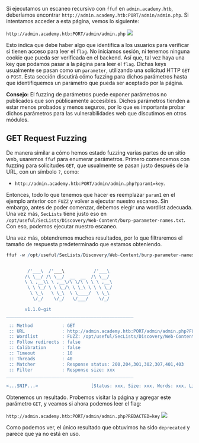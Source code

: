 Si ejecutamos un escaneo recursivo con `ffuf` en `admin.academy.htb`, deberíamos encontrar `http://admin.academy.htb:PORT/admin/admin.php`. Si intentamos acceder a esta página, vemos lo siguiente:

`http://admin.academy.htb:PORT/admin/admin.php`
![](https://academy.hackthebox.com/storage/modules/54/web_fnb_admin.jpg)

Esto indica que debe haber algo que identifica a los usuarios para verificar si tienen acceso para leer el `flag`. No iniciamos sesión, ni tenemos ninguna cookie que pueda ser verificada en el backend. Así que, tal vez haya una key que podamos pasar a la página para leer el `flag`. Dichas keys usualmente se pasan como un `parameter`, utilizando una solicitud HTTP `GET` o `POST`. Esta sección discutirá cómo fuzzing para dichos parámetros hasta que identifiquemos un parámetro que pueda ser aceptado por la página.

**Consejo:** El fuzzing de parámetros puede exponer parámetros no publicados que son públicamente accesibles. Dichos parámetros tienden a estar menos probados y menos seguros, por lo que es importante probar dichos parámetros para las vulnerabilidades web que discutimos en otros módulos.

## GET Request Fuzzing

De manera similar a cómo hemos estado fuzzing varias partes de un sitio web, usaremos `ffuf` para enumerar parámetros. Primero comencemos con fuzzing para solicitudes `GET`, que usualmente se pasan justo después de la URL, con un símbolo `?`, como:

- `http://admin.academy.htb:PORT/admin/admin.php?param1=key`.

Entonces, todo lo que tenemos que hacer es reemplazar `param1` en el ejemplo anterior con `FUZZ` y volver a ejecutar nuestro escaneo. Sin embargo, antes de poder comenzar, debemos elegir una wordlist adecuada. Una vez más, `SecLists` tiene justo eso en `/opt/useful/SecLists/Discovery/Web-Content/burp-parameter-names.txt`. Con eso, podemos ejecutar nuestro escaneo.

Una vez más, obtendremos muchos resultados, por lo que filtraremos el tamaño de respuesta predeterminado que estamos obteniendo.

```r
ffuf -w /opt/useful/SecLists/Discovery/Web-Content/burp-parameter-names.txt:FUZZ -u http://admin.academy.htb:PORT/admin/admin.php?FUZZ=key -fs xxx


        /'___\  /'___\           /'___\       
       /\ \__/ /\ \__/  __  __  /\ \__/       
       \ \ ,__\\ \ ,__\/\ \/\ \ \ \ ,__\      
        \ \ \_/ \ \ \_/\ \ \_\ \ \ \ \_/      
         \ \_\   \ \_\  \ \____/  \ \_\       
          \/_/    \/_/   \/___/    \/_/       

       v1.1.0-git
________________________________________________

 :: Method           : GET
 :: URL              : http://admin.academy.htb:PORT/admin/admin.php?FUZZ=key
 :: Wordlist         : FUZZ: /opt/useful/SecLists/Discovery/Web-Content/burp-parameter-names.txt
 :: Follow redirects : false
 :: Calibration      : false
 :: Timeout          : 10
 :: Threads          : 40
 :: Matcher          : Response status: 200,204,301,302,307,401,403
 :: Filter           : Response size: xxx
________________________________________________

<...SNIP...>                    [Status: xxx, Size: xxx, Words: xxx, Lines: xxx]
```

Obtenemos un resultado. Probemos visitar la página y agregar este parámetro `GET`, y veamos si ahora podemos leer el flag:

`http://admin.academy.htb:PORT/admin/admin.php?REDACTED=key`
![](https://academy.hackthebox.com/storage/modules/54/web_fnb_admin_param1.jpg)

Como podemos ver, el único resultado que obtuvimos ha sido `deprecated` y parece que ya no está en uso.
